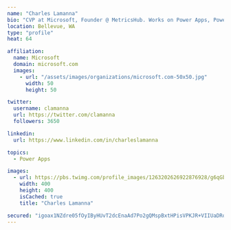 ```yaml
---
name: "Charles Lamanna"
bio: "CVP at Microsoft, Founder @ MetricsHub. Works on Power Apps, Power Automate, Power Virtual Agent, Common Data Service and Dynamics 365."
location: Bellevue, WA
type: "profile"
heat: 64

affiliation:
  name: Microsoft
  domain: microsoft.com
  images:
    - url: "/assets/images/organizations/microsoft.com-50x50.jpg"
      width: 50
      height: 50

twitter:
  username: clamanna
  url: https://twitter.com/clamanna
  followers: 3650

linkedin:
  url: https://www.linkedin.com/in/charleslamanna

topics:
  - Power Apps

images:
  - url: https://pbs.twimg.com/profile_images/1263202626922876928/g6qGbHZ-_400x400.jpg
    width: 400
    height: 400
    isCached: true
    title: "Charles Lamanna"

secured: "igoax1NZdre05fOyIByHUvT2dcEnaAd7Po2gQMspBxtHPisVPKJR+VIIUaDRqivOXseNqsFVrqXvocdTssTHKfBKJieDkE9CMQfhnp8yPvQnYPcGAtdKS+MDXZybYzC9zpDiUvRZ3Tc7fNlnQGEdVty65ZqN8B0iW9EGoWkcKulb9ljSvkPtvj852oBN3yWJAud1GQBa9YIaVx0hGiEW1m4czMQ19RON6hg32z7ZcOlyKpfYnckkKy/LoA1rgGkgq4X8SyjWn41Cml1jsFIUUsc/5PRyr6QXR+x9/p+eD5OdZB5RhTCK81IYSyOsHegr1fGd8C5ztmsDR7urtctsD9MgnjFJiSOTKiPFTRlUWNAvWOi+rriXoR/RCnFl/T4xe3N9amkEkv3x00S74a4/1vprxAfZiYEhmJHjWZdA0f0=;wwjowagK/tbNN3qQGN54Yw=="
---
```


